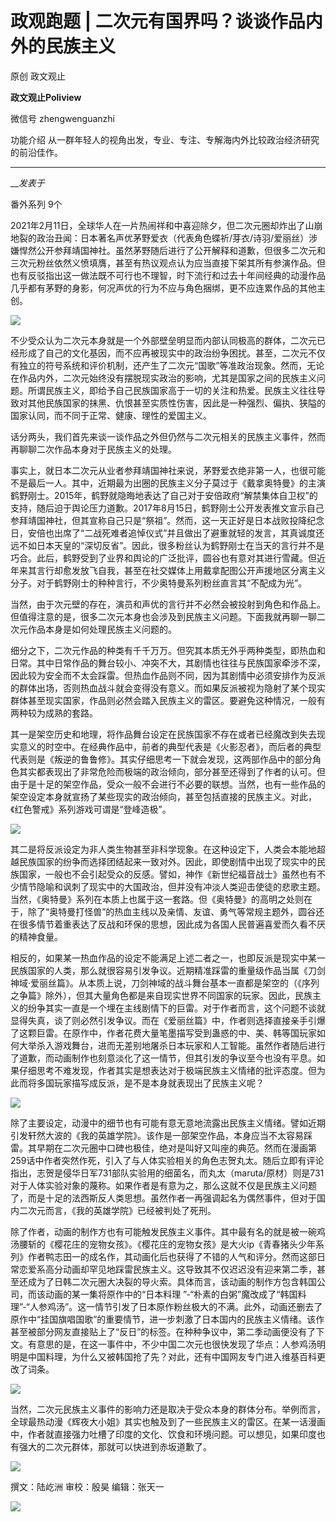 

#  政观跑题 | 二次元有国界吗？谈谈作品内外的民族主义

原创 政文观止 

**政文观止Poliview** 

微信号 zhengwenguanzhi

功能介绍 从一群年轻人的视角出发，专业、专注、专解海内外比较政治经济研究的前沿佳作。

____

___发表于_

番外系列 9个

2021年2月11日，全球华人在一片热闹祥和中喜迎除夕，但二次元圈却炸出了山崩地裂的政治丑闻：日本著名声优茅野爱衣（代表角色蝶祈/芽衣/诗羽/爱丽丝）涉嫌悍然公开参拜靖国神社。虽然茅野随后进行了公开解释和道歉，但很多二次元和三次元粉丝依然义愤填膺，甚至有热议观点认为应当直接下架其所有参演作品。但也有反驳指出这一做法既不可行也不理智，时下流行和过去十年间经典的动漫作品几乎都有茅野的身影，何况声优的行为不应与角色捆绑，更不应连累作品的其他主创。

![](/images/160/2.png)

不少受众认为二次元本身就是一个外部壁垒明显而内部认同极高的群体，二次元已经形成了自己的文化基因，而不应再被现实中的政治纷争困扰。甚至，二次元不仅有独立的符号系统和评价机制，还产生了二次元“国歌”等准政治现象。然而，无论在作品内外，二次元始终没有摆脱现实政治的影响，尤其是国家之间的民族主义问题。所谓民族主义，即给予自己民族国家高于一切的关注和热爱。民族主义往往导致对其他民族国家的抹黑、仇恨甚至实质性伤害，因此是一种强烈、偏执、狭隘的国家认同，而不同于正常、健康、理性的爱国主义。

  

话分两头，我们首先来谈一谈作品之外但仍然与二次元相关的民族主义事件，然而再聊聊二次作品本身对于民族主义的处理。

  

事实上，就日本二次元从业者参拜靖国神社来说，茅野爱衣绝非第一人，也很可能不是最后一人。其中，近期最为出圈的民族主义分子莫过于《戴拿奥特曼》的主演鹤野刚士。2015年，鹤野就隐晦地表达了自己对于安倍政府“解禁集体自卫权”的支持，随后迫于舆论压力道歉。2017年8月15日，鹤野刚士公开发表推文宣示自己参拜靖国神社，但其宣称自己只是“祭祖”。然而，这一天正好是日本战败投降纪念日，安倍也出席了“二战死难者追悼仪式”并且做出了避重就轻的发言，其真诚度还远不如日本天皇的“深切反省”。因此，很多粉丝认为鹤野刚士在当天的言行并不是巧合。此后，鹤野受到了业界和舆论的广泛批评，圆谷也有意对其进行雪藏。但近年来其言行却愈发放飞自我，甚至在社交媒体上用戴拿配图公开声援地区分离主义分子。对于鹤野刚士的种种言行，不少奥特曼系列粉丝直言其“不配成为光”。

  

当然，由于次元壁的存在，演员和声优的言行并不必然会被投射到角色和作品上。但值得注意的是，很多二次元本身也会涉及到民族主义问题。下面我就再聊一聊二次元作品本身是如何处理民族主义问题的。

  

细分之下，二次元作品的种类有千千万万。但究其本质无外乎两种类型，即热血和日常。其中日常作品的舞台较小、冲突不大，其剧情也往往与民族国家牵涉不深，因此较为安全而不太会踩雷。但热血作品则不同，因为其剧情中必须安排作为反派的群体出场，否则热血战斗就会变得没有意义。而如果反派被视为隐射了某个现实群体甚至现实国家，作品则必然会踏入民族主义的雷区。要避免这种情况，一般有两种较为成熟的套路。

  

其一是架空历史和地理，将作品舞台设定在民族国家不存在或者已经魔改到失去现实意义的时空中。在经典作品中，前者的典型代表是《火影忍者》，而后者的典型代表则是《叛逆的鲁鲁修》。其实仔细思考一下就会发现，这两部作品中的部分角色其实都表现出了非常危险而极端的政治倾向，部分甚至还得到了作者的认可。但由于是十足的架空作品，受众一般不会进行不必要的联想。当然，也有一些作品的架空设定本身就宣扬了某些现实的政治倾向，甚至包括直接的民族主义。对此，《红色警戒》系列游戏可谓是“登峰造极”。

  

![](/images/160/3.jpeg)

其二是将反派设定为非人类生物甚至非科学现象。在这种设定下，人类会本能地超越民族国家的纷争而选择团结起来一致对外。因此，即使剧情中出现了现实中的民族国家，一般也不会引起受众的反感。譬如，神作《新世纪福音战士》虽然也有不少情节隐喻和讽刺了现实中的大国政治，但并没有冲淡人类迎击使徒的悲歌主题。当然，《奥特曼》系列在本质上也属于这一套路。但《奥特曼》的高明之处则在于，除了“奥特曼打怪兽”的热血主线以及亲情、友谊、勇气等常规主题外，圆谷还在很多情节着重表达了反战和环保的思想，因此成为各国人民普遍喜爱而久看不厌的精神食量。

  

相反的，如果某一热血作品的设定不能满足上述二者之一，也即反派是现实中某一民族国家的人类，那么就很容易引发争议。近期精准踩雷的重量级作品当属《刀剑神域·爱丽丝篇》。从本质上说，刀剑神域的战斗舞台基本一直都是架空的（《序列之争篇》除外），但其大量角色都是来自现实世界不同国家的玩家。因此，民族主义的纷争其实一直是一个埋在主线剧情下的巨雷。对于作者而言，这个问题不谈就显得失真，谈了则必然引发争议。而在《爱丽丝篇》中，作者则选择直接亲手引爆了这颗巨雷。在原作中，作者花费大量笔墨描写受到蛊惑的中、美、韩等国玩家如何大举杀入游戏舞台，进而无差别地屠杀日本玩家和人工智能。虽然作者随后进行了道歉，而动画制作也刻意淡化了这一情节，但其引发的争议至今也没有平息。如果仔细思考不难发现，作者其实是想表达对于极端民族主义情绪的批评态度。但为此而将多国玩家描写成反派，是不是本身就表现出了民族主义呢？

![](/images/160/4.png)

除了主要设定，动漫中的细节也有可能有意无意地流露出民族主义情绪。譬如近期引发轩然大波的《我的英雄学院》。该作是一部架空作品，本身应当不太容易踩雷。其早期在二次元圈中口碑也极佳，绝对是叫好又叫座的典范。然而在漫画第259话中作者突然作死，引入了与人体实验相关的角色志贺丸太。随后立即有评论指出，志贺是侵华日军731部队实验用的细菌名，而丸太（maruta/原材）则是731对于人体实验对象的蔑称。如果作者是有意为之，那么这就不仅是民族主义问题了，而是十足的法西斯反人类思想。虽然作者一再强调起名为偶然事件，但对于国内二次元而言，《我的英雄学院》已经被判处了死刑。

  

除了作者，动画的制作方也有可能触发民族主义事件。其中最有名的就是被一碗鸡汤腰斩的《樱花庄的宠物女孩》。《樱花庄的宠物女孩》是大火ip《青春猪头少年系列》作者鸭志田一的成名作，其动画化后也获得了不错的人气和评分。然而这部日常恋爱系高分动画却罕见地踩雷民族主义。这导致其不仅迟迟没有迎来第二季，甚至还成为了日韩二次元圈大决裂的导火索。具体而言，该动画的制作方包含韩国公司，而该动画的某一集将原作中的“日本料理
”-“朴素的白粥”魔改成了“韩国料理”-“人参鸡汤”。这一情节引发了日本原作粉丝极大的不满。此外，动画还删去了原作中“挂国旗唱国歌”的重要情节，进一步刺激了日本国内的民族主义情绪。该作甚至被部分网友直接贴上了“反日”的标签。在种种争议中，第二季动画便没有了下文。有意思的是，在这一事件中，不少中国二次元也很快发现了华点：人参鸡汤明明是中国料理，为什么又被韩国抢了先？对此，还有中国网友专门进入维基百科更改了词条。

![](/images/160/5.png)

当然，二次元民族主义事件的影响力还是取决于受众本身的群体分布。举例而言，全球最热动漫《辉夜大小姐》其实也触及到了一些民族主义的雷区。在某一话漫画中，作者就直接强力吐槽了印度的文化、饮食和环境问题。可以想见，如果印度也有强大的二次元群体，那就可以快进到赤坂道歉了。

![](/images/160/6.png)

撰文：陆屹洲 审校：殷昊 编辑：张天一

  

![](/images/160/7.jpeg)

  

